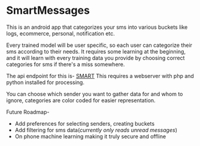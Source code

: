 # SmartMessages

This is an android app that categorizes your sms into various buckets like logs, ecommerce, personal, notification etc.

Every trained model will be user specific, so each user can categorize their sms according to their needs. 
It requires some learning at the beginning, 
and it will learn with every training data you provide by choosing correct categories for sms if there's a miss somewhere.

The api endpoint for this is- [SMART](https://github.com/reetawwsum/SMART)
This requires a webserver with php and python installed for processing.

You can choose which sender you want to gather data for and whom to ignore,
categories are color coded for easier representation.

Future Roadmap-
* Add preferences for selecting senders, creating buckets
* Add filtering for sms data(_currently only reads unread messages_)
* On phone machine learning making it truly secure and offline
